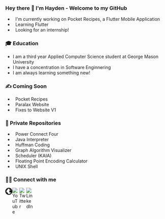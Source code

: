 ### Hey there 👋 I'm Hayden - Welcome to my GitHub

- &nbsp; I'm currently working on Pocket Recipes, a Flutter Mobile Application
- &nbsp; Learning Flutter
- &nbsp; Looking for an internship! 

### 🎓 Education
- I am a third year Applied Computer Science student at George Mason University
- I have a concentration in Software Enginnering
- I am always learning something new!

### ✍ Coming Soon

- &nbsp; Pocket Recipes
- &nbsp; Paralax Website
- &nbsp; Fixes to Website V1

### 🔐 Private Repositories

- &nbsp; Power Connect Four
- &nbsp; Java Interpreter
- &nbsp; Huffman Coding
- &nbsp; Graph Algorithm Visualizer
- &nbsp; Scheduler (KAIA)
- &nbsp; Floating Point Encoding Calculator
- &nbsp; UNIX Shell

### 👨‍💻 Connect with me
[<img align = "left" alt = "portfolio" width = "22px" src = "https://raw.githubusercontent.com/iconic/open-iconic/master/svg/globe.svg" />][website]
[<img align="left" alt="YouTube" width="22px" src="https://cdn.jsdelivr.net/npm/simple-icons@v3/icons/youtube.svg" />][youtube]
[<img align="left" alt="Twitter" width="22px" src="https://cdn.jsdelivr.net/npm/simple-icons@v3/icons/twitter.svg" />][twitter]
[<img align="left" alt="LinkedIn" width="22px" src="https://cdn.jsdelivr.net/npm/simple-icons@v3/icons/linkedin.svg" />][linkedin]

[website]: https://mason.gmu.edu/~hhanson2/
[youtube]: https://www.youtube.com/channel/UCubJL3Tyx0fPd39k38eUgvw
[twitter]: https://twitter.com/hansonhayd3n
[linkedin]: https://www.linkedin.com/in/hansonhayden/
